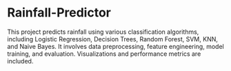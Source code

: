# Rainfall-Predictor
This project predicts rainfall using various classification algorithms, including Logistic Regression, Decision Trees, Random Forest, SVM, KNN, and Naive Bayes. It involves data preprocessing, feature engineering, model training, and evaluation. Visualizations and performance metrics are included.
